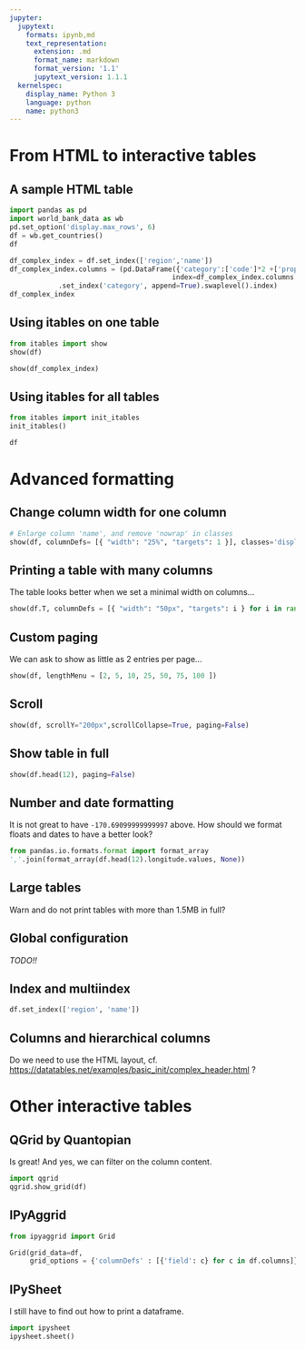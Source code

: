 ```yaml
---
jupyter:
  jupytext:
    formats: ipynb,md
    text_representation:
      extension: .md
      format_name: markdown
      format_version: '1.1'
      jupytext_version: 1.1.1
  kernelspec:
    display_name: Python 3
    language: python
    name: python3
---
```


# From HTML to interactive tables

## A sample HTML table

```python
import pandas as pd
import world_bank_data as wb
pd.set_option('display.max_rows', 6)
df = wb.get_countries()
df
```

```python
df_complex_index = df.set_index(['region','name'])
df_complex_index.columns = (pd.DataFrame({'category':['code']*2 +['property']*2 +['localisation']*3}, 
                                        index=df_complex_index.columns.rename('detail'))
            .set_index('category', append=True).swaplevel().index)
df_complex_index
```

## Using itables on one table

```python
from itables import show
show(df)
```

```python
show(df_complex_index)
```

## Using itables for all tables

```python
from itables import init_itables
init_itables()
```

```python
df
```

# Advanced formatting

## Change column width for one column

```python
# Enlarge column 'name', and remove 'nowrap' in classes
show(df, columnDefs= [{ "width": "25%", "targets": 1 }], classes='display')
```

## Printing a table with many columns

The table looks better when we set a minimal width on columns...

```python
show(df.T, columnDefs = [{ "width": "50px", "targets": i } for i in range(len(df.index))])
```

## Custom paging

We can ask to show as little as 2 entries per page...

```python
show(df, lengthMenu = [2, 5, 10, 25, 50, 75, 100 ])
```

## Scroll

```python
show(df, scrollY="200px",scrollCollapse=True, paging=False)
```

## Show table in full

```python
show(df.head(12), paging=False)
```

## Number and date formatting

It is not great to have `-170.69099999999997` above. How should we format floats and dates to have a better look?

```python
from pandas.io.formats.format import format_array
','.join(format_array(df.head(12).longitude.values, None))
```

## Large tables

Warn and do not print tables with more than 1.5MB in full?

## Global configuration

*TODO!!*

## Index and multiindex

```python
df.set_index(['region', 'name'])
```

## Columns and hierarchical columns 

Do we need to use the HTML layout, cf. https://datatables.net/examples/basic_init/complex_header.html ?

# Other interactive tables


## QGrid by Quantopian

Is great!
And yes, we can filter on the column content.

```python
import qgrid
qgrid.show_grid(df)
```

## IPyAggrid

```python
from ipyaggrid import Grid

Grid(grid_data=df,
     grid_options = {'columnDefs' : [{'field': c} for c in df.columns]})
```

## IPySheet

I still have to find out how to print a dataframe.

```python
import ipysheet
ipysheet.sheet()
```
